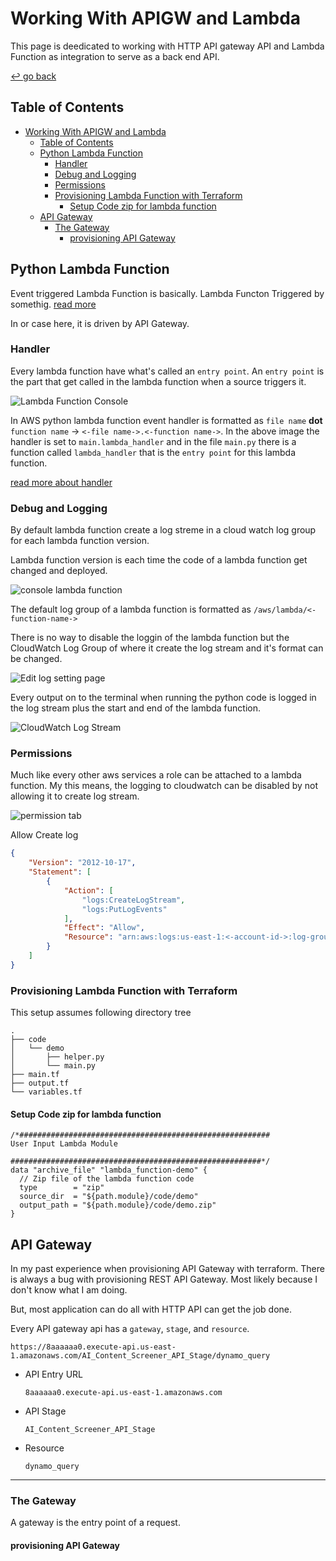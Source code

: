 # Working With APIGW and Lambda

This page is deedicated to working with HTTP API gateway API and Lambda Function as integration to serve as a back end API.

[↩️ go back](../../README.md)

## Table of Contents

- [Working With APIGW and Lambda](#working-with-apigw-and-lambda)
  - [Table of Contents](#table-of-contents)
  - [Python Lambda Function](#python-lambda-function)
    - [Handler](#handler)
    - [Debug and Logging](#debug-and-logging)
    - [Permissions](#permissions)
    - [Provisioning Lambda Function with Terraform](#provisioning-lambda-function-with-terraform)
      - [Setup Code zip for lambda function](#setup-code-zip-for-lambda-function)
  - [API Gateway](#api-gateway)
    - [The Gateway](#the-gateway)
      - [provisioning API Gateway](#provisioning-api-gateway)

## Python Lambda Function

Event triggered Lambda Function is basically. Lambda Functon Triggered by somethig. [read more](https://docs.aws.amazon.com/lambda/latest/operatorguide/event-driven-architectures.html)

In or case here, it is driven by API Gateway.

### Handler

Every lambda function have what's called an `entry point`. An `entry point` is the part that get called in the lambda function when a source triggers it.

![Lambda Function Console](<images/Screenshot 2024-08-15 162722.png>)

In AWS python lambda function event handler is formatted as `file name` **dot** `function name` -> `<-file name->.<-function name->`. In the above image the handler is set to `main.lambda_handler` and in the file `main.py` there is a function called `lambda_handler` that is the `entry point` for this lambda function.

[read more about handler](https://docs.aws.amazon.com/lambda/latest/dg/python-handler.html)

### Debug and Logging

By default lambda function create a log streme in a cloud watch log group for each lambda function version.

Lambda function version is each time the code of a lambda function get changed and deployed.

![console lambda function](<images/Screenshot 2024-08-15 163217.png>)

The default log group of a lambda function is formatted as `/aws/lambda/<-function-name->`

There is no way to disable the loggin of the lambda function but the CloudWatch Log Group of where it create the log stream and it's format can be changed.

![Edit log setting page](<images/Screenshot 2024-08-15 163955.png>)

Every output on to the terminal when running the python code is logged in the log stream plus the start and end of the lambda function.

![CloudWatch Log Stream](<images/Screenshot 2024-08-15 164958.png>)

### Permissions

Much like every other aws services a role can be attached to a lambda function. My this means, the logging to cloudwatch can be disabled by not allowing it to create log stream.

![permission tab](<images/Screenshot 2024-08-15 170658.png>)

Allow Create log

```json
{
    "Version": "2012-10-17",
    "Statement": [
        {
            "Action": [
                "logs:CreateLogStream",
                "logs:PutLogEvents"
            ],
            "Effect": "Allow",
            "Resource": "arn:aws:logs:us-east-1:<-account-id->:log-group:/aws/lambda/<-function-name->:*"
        }
    ]
}
```

### Provisioning Lambda Function with Terraform

This setup assumes following directory tree

```tree
.
├── code
│   └── demo
│       ├── helper.py
│       └── main.py
├── main.tf
├── output.tf
└── variables.tf
```

#### Setup Code zip for lambda function

```hcl
/*########################################################
User Input Lambda Module

########################################################*/
data "archive_file" "lambda_function-demo" {
  // Zip file of the lambda function code
  type        = "zip"
  source_dir  = "${path.module}/code/demo"
  output_path = "${path.module}/code/demo.zip"
}
```

## API Gateway

In my past experience when provisioning API Gateway with terraform. There is always a bug with provisioning REST API Gateway. Most likely because I don't know what I am doing.

But, most application can do all with HTTP API can get the job done.

Every API gateway api has a `gateway`, `stage`, and `resource`.

```text
https://8aaaaaa0.execute-api.us-east-1.amazonaws.com/AI_Content_Screener_API_Stage/dynamo_query
```

- API Entry URL
  
  `8aaaaaa0.execute-api.us-east-1.amazonaws.com`

- API Stage

  `AI_Content_Screener_API_Stage`

- Resource
  
  `dynamo_query`

---

### The Gateway

A gateway is the entry point of a request.

#### provisioning API Gateway
